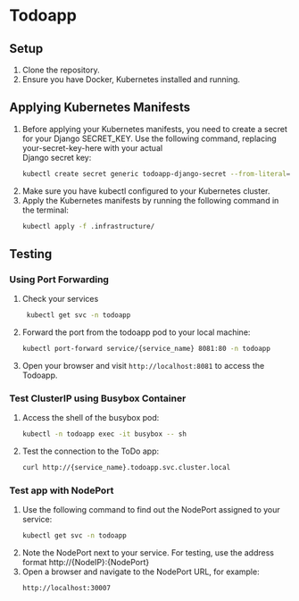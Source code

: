 # Todoapp

## Setup

1. Clone the repository.
2. Ensure you have Docker, Kubernetes installed and running.

## Applying Kubernetes Manifests
1. Before applying your Kubernetes manifests, you need to create a secret for your Django SECRET_KEY. Use the following command, replacing your-secret-key-here with your actual    
    Django secret key:
   ```bash
   kubectl create secret generic todoapp-django-secret --from-literal=SECRET_KEY='your-secret-key-here' -n todoapp
    ```
2. Make sure you have kubectl configured to your Kubernetes cluster.
3. Apply the Kubernetes manifests by running the following command in the terminal:
    ```bash
    kubectl apply -f .infrastructure/
    ```

## Testing

### Using Port Forwarding
1. Check your services
   ```bash
    kubectl get svc -n todoapp
   ```
2. Forward the port from the todoapp pod to your local machine:
    ```bash
    kubectl port-forward service/{service_name} 8081:80 -n todoapp
    ```
3. Open your browser and visit ```http://localhost:8081``` to access the Todoapp.

### Test ClusterIP using Busybox Container

1. Access the shell of the busybox pod:
    ```bash
    kubectl -n todoapp exec -it busybox -- sh
    ```
2. Test the connection to the ToDo app:
    ```bash
   curl http://{service_name}.todoapp.svc.cluster.local
    ```

### Test app with NodePort

1. Use the following command to find out the NodePort assigned to your service:
    ```bash
    kubectl get svc -n todoapp
    ```
2. Note the NodePort next to your service. For testing, use the address format http://{NodeIP}:{NodePort}
3. Open a browser and navigate to the NodePort URL, for example:
    ```bash
    http://localhost:30007
